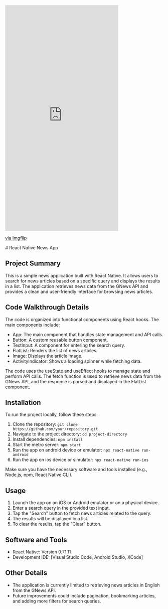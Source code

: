 <div style="width:360px;max-width:100%;"><div style="height:0;padding-bottom:200%;position:relative;"><iframe width="360" height="720" style="position:absolute;top:0;left:0;width:100%;height:100%;" frameBorder="0" src="https://imgflip.com/embed/8q2b3s"></iframe></div><p><a href="https://imgflip.com/gif/8q2b3s">via Imgflip</a></p></div>
# React Native News App

## Project Summary
This is a simple news application built with React Native. It allows users to search for news articles based on a specific query and displays the results in a list. The application retrieves news data from the GNews API and provides a clean and user-friendly interface for browsing news articles.

## Code Walkthrough Details
The code is organized into functional components using React hooks. The main components include:
- App: The main component that handles state management and API calls.
- Button: A custom reusable button component.
- TextInput: A component for entering the search query.
- FlatList: Renders the list of news articles.
- Image: Displays the article image.
- ActivityIndicator: Shows a loading spinner while fetching data.

The code uses the useState and useEffect hooks to manage state and perform API calls. The fetch function is used to retrieve news data from the GNews API, and the response is parsed and displayed in the FlatList component.

## Installation
To run the project locally, follow these steps:

1. Clone the repository: `git clone https://github.com/your/repository.git`
2. Navigate to the project directory: `cd project-directory`
3. Install dependencies: `npm install`
4. Start the metro server: `npm start`
5. Run the app on android device or emulator: `npx react-native run-android`
6. Run the app on ios device or simulator: `npx react-native run-ios`

Make sure you have the necessary software and tools installed (e.g., Node.js, npm, React Native CLI).

## Usage
1. Launch the app on an iOS or Android emulator or on a physical device.
2. Enter a search query in the provided text input.
3. Tap the "Search" button to fetch news articles related to the query.
4. The results will be displayed in a list.
5. To clear the results, tap the "Clear" button.

## Software and Tools
- React Native: Version 0.71.11
- Development IDE: [Visual Studio Code, Android Studio, XCode]

## Other Details
- The application is currently limited to retrieving news articles in English from the GNews API.
- Future improvements could include pagination, bookmarking articles, and adding more filters for search queries.
